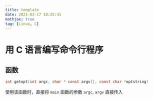 ```yaml
---
title: template
date: 2021-03-17 10:25:41
mathjax: true
tag: [Linux, C]
---
```


# 用 C 语言编写命令行程序

## 函数

```c
int getopt(int argc, char * const argv[], const char *optstring)
```

使用该函数时，直接将 `main` 函数的参数 `argc`, `argv` 直接传入



